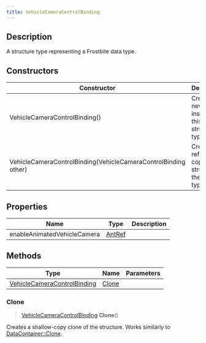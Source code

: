 ```yaml
---
title: VehicleCameraControlBinding
---
```

## Description

A structure type representing a Frostbite data type.

## Constructors

| Constructor                                                    | Description                                              |
| -------------------------------------------------------------- | -------------------------------------------------------- |
| VehicleCameraControlBinding()                                  | Create a new instance of this structure type.            |
| VehicleCameraControlBinding(VehicleCameraControlBinding other) | Create a reference copy of a structure of the same type. |

## Properties

| Name                        | Type             | Description |
| --------------------------- | ---------------- | ----------- |
| enableAnimatedVehicleCamera | [AntRef](AntRef) |             |

## Methods

| Type                                                       | Name            | Parameters |
| ---------------------------------------------------------- | --------------- | ---------- |
| [VehicleCameraControlBinding](VehicleCameraControlBinding) | [Clone](#clone) |            |

### Clone

> [VehicleCameraControlBinding](VehicleCameraControlBinding) **Clone**()

Creates a shallow-copy clone of the structure. Works similarly to [DataContainer::Clone](/vext/ref/shared/class/datacontainer#clone).

